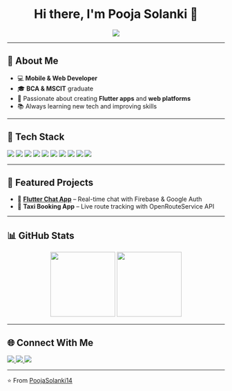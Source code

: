 <!-- Profile Header -->
<h1 align="center">
  Hi there, I'm Pooja Solanki 👋
</h1>

<p align="center">
  <a href="https://github.com/PoojaSolanki14">
    <img src="https://readme-typing-svg.herokuapp.com?size=24&color=ff69b4&center=true&vCenter=true&lines=Mobile+App+Developer;Flutter+%7C+Dart+%7C+Firebase;Web+Developer;Lifelong+Learner" />
  </a>
</p>

---

## 💫 About Me
- 💻 **Mobile & Web Developer**
- 🎓 **BCA & MSCIT** graduate 
- 🚀 Passionate about creating **Flutter apps** and **web platforms**
- 📚 Always learning new tech and improving skills

---

## 🚀 Tech Stack
<p align="left">
  <img src="https://img.shields.io/badge/Flutter-02569B?style=for-the-badge&logo=flutter&logoColor=white" />
  <img src="https://img.shields.io/badge/Dart-0175C2?style=for-the-badge&logo=dart&logoColor=white" />
  <img src="https://img.shields.io/badge/Firebase-FFCA28?style=for-the-badge&logo=firebase&logoColor=black" />
  <img src="https://img.shields.io/badge/Java-ED8B00?style=for-the-badge&logo=java&logoColor=white" />
  <img src="https://img.shields.io/badge/PHP-777BB4?style=for-the-badge&logo=php&logoColor=white" />
  <img src="https://img.shields.io/badge/MySQL-4479A1?style=for-the-badge&logo=mysql&logoColor=white" />
  <img src="https://img.shields.io/badge/HTML5-E34F26?style=for-the-badge&logo=html5&logoColor=white" />
  <img src="https://img.shields.io/badge/CSS3-1572B6?style=for-the-badge&logo=css3&logoColor=white" />
  <img src="https://img.shields.io/badge/JavaScript-F7DF1E?style=for-the-badge&logo=javascript&logoColor=black" />
  <img src="https://img.shields.io/badge/C%20/C++-00599C?style=for-the-badge&logo=c%2B%2B&logoColor=white" />
</p>

---

## 📌 Featured Projects
- 📱 **[Flutter Chat App](https://github.com/)** – Real-time chat with Firebase & Google Auth  
- 🚖 **Taxi Booking App** – Live route tracking with OpenRouteService API  

---

## 📊 GitHub Stats
<p align="center">
  <img src="https://github-readme-stats.vercel.app/api?username=PoojaSolanki14&show_icons=true&theme=radical" height="150" />
  <img src="https://github-readme-stats.vercel.app/api/top-langs/?username=PoojaSolanki14&layout=compact&theme=radical" height="150" />
</p>

---

## 🌐 Connect With Me
<p align="left">
  <a href="https://linkedin.com/in/YOUR-LINK" target="_blank">
    <img src="https://img.shields.io/badge/LinkedIn-0077B5?style=for-the-badge&logo=linkedin&logoColor=white" />
  </a>
  <a href="mailto:your@email.com">
    <img src="https://img.shields.io/badge/Email-D14836?style=for-the-badge&logo=gmail&logoColor=white" />
  </a>
  <a href="https://github.com/PoojaSolanki14" target="_blank">
    <img src="https://img.shields.io/badge/GitHub-181717?style=for-the-badge&logo=github&logoColor=white" />
  </a>
</p>

---
⭐️ From [PoojaSolanki14](https://github.com/PoojaSolanki14)

